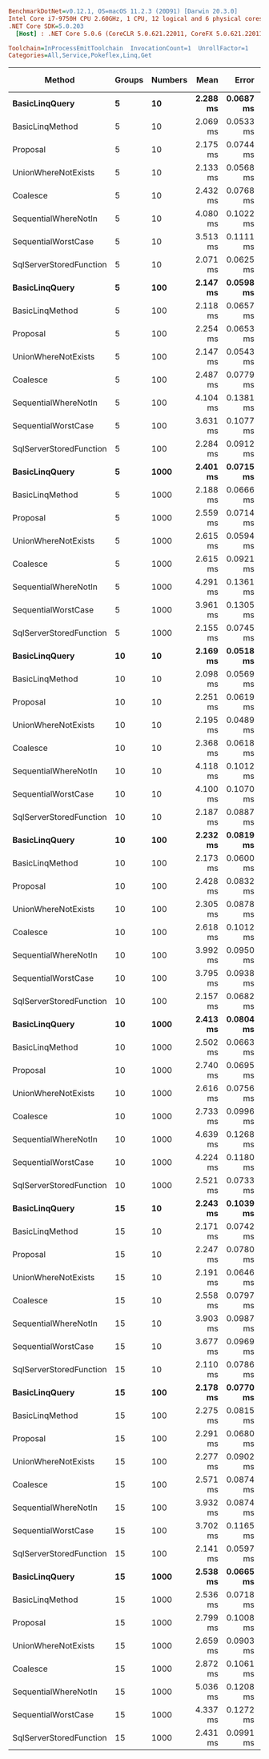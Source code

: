 ``` ini

BenchmarkDotNet=v0.12.1, OS=macOS 11.2.3 (20D91) [Darwin 20.3.0]
Intel Core i7-9750H CPU 2.60GHz, 1 CPU, 12 logical and 6 physical cores
.NET Core SDK=5.0.203
  [Host] : .NET Core 5.0.6 (CoreCLR 5.0.621.22011, CoreFX 5.0.621.22011), X64 RyuJIT

Toolchain=InProcessEmitToolchain  InvocationCount=1  UnrollFactor=1  
Categories=All,Service,Pokeflex,Linq,Get  

```
|                  Method | Groups | Numbers |     Mean |     Error |    StdDev |   Median | Gen 0 | Gen 1 | Gen 2 | Allocated |
|------------------------ |------- |-------- |---------:|----------:|----------:|---------:|------:|------:|------:|----------:|
|          **BasicLinqQuery** |      **5** |      **10** | **2.288 ms** | **0.0687 ms** | **0.2004 ms** | **2.279 ms** |     **-** |     **-** |     **-** |  **24.84 KB** |
|         BasicLinqMethod |      5 |      10 | 2.069 ms | 0.0533 ms | 0.1546 ms | 2.063 ms |     - |     - |     - |  23.34 KB |
|                Proposal |      5 |      10 | 2.175 ms | 0.0744 ms | 0.2183 ms | 2.143 ms |     - |     - |     - |  48.52 KB |
|     UnionWhereNotExists |      5 |      10 | 2.133 ms | 0.0568 ms | 0.1638 ms | 2.120 ms |     - |     - |     - |  43.08 KB |
|                Coalesce |      5 |      10 | 2.432 ms | 0.0768 ms | 0.2215 ms | 2.400 ms |     - |     - |     - |  81.23 KB |
|    SequentialWhereNotIn |      5 |      10 | 4.080 ms | 0.1022 ms | 0.2982 ms | 4.060 ms |     - |     - |     - |  51.16 KB |
|     SequentialWorstCase |      5 |      10 | 3.513 ms | 0.1111 ms | 0.3242 ms | 3.473 ms |     - |     - |     - |  43.41 KB |
| SqlServerStoredFunction |      5 |      10 | 2.071 ms | 0.0625 ms | 0.1783 ms | 2.063 ms |     - |     - |     - |  18.63 KB |
|          **BasicLinqQuery** |      **5** |     **100** | **2.147 ms** | **0.0598 ms** | **0.1726 ms** | **2.157 ms** |     **-** |     **-** |     **-** |  **23.34 KB** |
|         BasicLinqMethod |      5 |     100 | 2.118 ms | 0.0657 ms | 0.1907 ms | 2.137 ms |     - |     - |     - |  23.34 KB |
|                Proposal |      5 |     100 | 2.254 ms | 0.0653 ms | 0.1904 ms | 2.249 ms |     - |     - |     - |  49.36 KB |
|     UnionWhereNotExists |      5 |     100 | 2.147 ms | 0.0543 ms | 0.1577 ms | 2.117 ms |     - |     - |     - |  43.92 KB |
|                Coalesce |      5 |     100 | 2.487 ms | 0.0779 ms | 0.2285 ms | 2.470 ms |     - |     - |     - |  81.05 KB |
|    SequentialWhereNotIn |      5 |     100 | 4.104 ms | 0.1381 ms | 0.3986 ms | 4.109 ms |     - |     - |     - |  51.16 KB |
|     SequentialWorstCase |      5 |     100 | 3.631 ms | 0.1077 ms | 0.3107 ms | 3.624 ms |     - |     - |     - |  43.41 KB |
| SqlServerStoredFunction |      5 |     100 | 2.284 ms | 0.0912 ms | 0.2646 ms | 2.206 ms |     - |     - |     - |  18.83 KB |
|          **BasicLinqQuery** |      **5** |    **1000** | **2.401 ms** | **0.0715 ms** | **0.2108 ms** | **2.402 ms** |     **-** |     **-** |     **-** |  **24.18 KB** |
|         BasicLinqMethod |      5 |    1000 | 2.188 ms | 0.0666 ms | 0.1942 ms | 2.168 ms |     - |     - |     - |  23.34 KB |
|                Proposal |      5 |    1000 | 2.559 ms | 0.0714 ms | 0.2073 ms | 2.578 ms |     - |     - |     - |  48.52 KB |
|     UnionWhereNotExists |      5 |    1000 | 2.615 ms | 0.0594 ms | 0.1750 ms | 2.635 ms |     - |     - |     - |  43.08 KB |
|                Coalesce |      5 |    1000 | 2.615 ms | 0.0921 ms | 0.2701 ms | 2.609 ms |     - |     - |     - |  81.05 KB |
|    SequentialWhereNotIn |      5 |    1000 | 4.291 ms | 0.1361 ms | 0.3949 ms | 4.240 ms |     - |     - |     - |  51.69 KB |
|     SequentialWorstCase |      5 |    1000 | 3.961 ms | 0.1305 ms | 0.3829 ms | 3.910 ms |     - |     - |     - |  43.41 KB |
| SqlServerStoredFunction |      5 |    1000 | 2.155 ms | 0.0745 ms | 0.2149 ms | 2.130 ms |     - |     - |     - |  18.63 KB |
|          **BasicLinqQuery** |     **10** |      **10** | **2.169 ms** | **0.0518 ms** | **0.1528 ms** | **2.177 ms** |     **-** |     **-** |     **-** |  **23.34 KB** |
|         BasicLinqMethod |     10 |      10 | 2.098 ms | 0.0569 ms | 0.1613 ms | 2.120 ms |     - |     - |     - |  23.34 KB |
|                Proposal |     10 |      10 | 2.251 ms | 0.0619 ms | 0.1785 ms | 2.258 ms |     - |     - |     - |  48.52 KB |
|     UnionWhereNotExists |     10 |      10 | 2.195 ms | 0.0489 ms | 0.1420 ms | 2.193 ms |     - |     - |     - |  43.08 KB |
|                Coalesce |     10 |      10 | 2.368 ms | 0.0618 ms | 0.1784 ms | 2.356 ms |     - |     - |     - |  81.05 KB |
|    SequentialWhereNotIn |     10 |      10 | 4.118 ms | 0.1012 ms | 0.2889 ms | 4.129 ms |     - |     - |     - |  51.85 KB |
|     SequentialWorstCase |     10 |      10 | 4.100 ms | 0.1070 ms | 0.3138 ms | 4.089 ms |     - |     - |     - |  43.41 KB |
| SqlServerStoredFunction |     10 |      10 | 2.187 ms | 0.0887 ms | 0.2603 ms | 2.173 ms |     - |     - |     - |  18.63 KB |
|          **BasicLinqQuery** |     **10** |     **100** | **2.232 ms** | **0.0819 ms** | **0.2376 ms** | **2.185 ms** |     **-** |     **-** |     **-** |  **23.34 KB** |
|         BasicLinqMethod |     10 |     100 | 2.173 ms | 0.0600 ms | 0.1750 ms | 2.138 ms |     - |     - |     - |  23.34 KB |
|                Proposal |     10 |     100 | 2.428 ms | 0.0832 ms | 0.2453 ms | 2.371 ms |     - |     - |     - |  48.52 KB |
|     UnionWhereNotExists |     10 |     100 | 2.305 ms | 0.0878 ms | 0.2590 ms | 2.277 ms |     - |     - |     - |  43.08 KB |
|                Coalesce |     10 |     100 | 2.618 ms | 0.1012 ms | 0.2935 ms | 2.581 ms |     - |     - |     - |  81.05 KB |
|    SequentialWhereNotIn |     10 |     100 | 3.992 ms | 0.0950 ms | 0.2756 ms | 4.000 ms |     - |     - |     - |  51.16 KB |
|     SequentialWorstCase |     10 |     100 | 3.795 ms | 0.0938 ms | 0.2735 ms | 3.774 ms |     - |     - |     - |  43.41 KB |
| SqlServerStoredFunction |     10 |     100 | 2.157 ms | 0.0682 ms | 0.1979 ms | 2.153 ms |     - |     - |     - |  18.63 KB |
|          **BasicLinqQuery** |     **10** |    **1000** | **2.413 ms** | **0.0804 ms** | **0.2370 ms** | **2.444 ms** |     **-** |     **-** |     **-** |  **23.34 KB** |
|         BasicLinqMethod |     10 |    1000 | 2.502 ms | 0.0663 ms | 0.1934 ms | 2.499 ms |     - |     - |     - |  23.34 KB |
|                Proposal |     10 |    1000 | 2.740 ms | 0.0695 ms | 0.2050 ms | 2.732 ms |     - |     - |     - |  48.52 KB |
|     UnionWhereNotExists |     10 |    1000 | 2.616 ms | 0.0756 ms | 0.2217 ms | 2.621 ms |     - |     - |     - |  43.08 KB |
|                Coalesce |     10 |    1000 | 2.733 ms | 0.0996 ms | 0.2921 ms | 2.707 ms |     - |     - |     - |   81.9 KB |
|    SequentialWhereNotIn |     10 |    1000 | 4.639 ms | 0.1268 ms | 0.3739 ms | 4.649 ms |     - |     - |     - |  51.16 KB |
|     SequentialWorstCase |     10 |    1000 | 4.224 ms | 0.1180 ms | 0.3423 ms | 4.218 ms |     - |     - |     - |  43.41 KB |
| SqlServerStoredFunction |     10 |    1000 | 2.521 ms | 0.0733 ms | 0.2162 ms | 2.505 ms |     - |     - |     - |  18.63 KB |
|          **BasicLinqQuery** |     **15** |      **10** | **2.243 ms** | **0.1039 ms** | **0.3047 ms** | **2.209 ms** |     **-** |     **-** |     **-** |  **23.34 KB** |
|         BasicLinqMethod |     15 |      10 | 2.171 ms | 0.0742 ms | 0.2177 ms | 2.118 ms |     - |     - |     - |  23.34 KB |
|                Proposal |     15 |      10 | 2.247 ms | 0.0780 ms | 0.2224 ms | 2.233 ms |     - |     - |     - |  48.52 KB |
|     UnionWhereNotExists |     15 |      10 | 2.191 ms | 0.0646 ms | 0.1894 ms | 2.197 ms |     - |     - |     - |  43.08 KB |
|                Coalesce |     15 |      10 | 2.558 ms | 0.0797 ms | 0.2313 ms | 2.505 ms |     - |     - |     - |  81.05 KB |
|    SequentialWhereNotIn |     15 |      10 | 3.903 ms | 0.0987 ms | 0.2833 ms | 3.892 ms |     - |     - |     - |   50.3 KB |
|     SequentialWorstCase |     15 |      10 | 3.677 ms | 0.0969 ms | 0.2718 ms | 3.659 ms |     - |     - |     - |  43.41 KB |
| SqlServerStoredFunction |     15 |      10 | 2.110 ms | 0.0786 ms | 0.2281 ms | 2.066 ms |     - |     - |     - |  18.63 KB |
|          **BasicLinqQuery** |     **15** |     **100** | **2.178 ms** | **0.0770 ms** | **0.2257 ms** | **2.157 ms** |     **-** |     **-** |     **-** |  **24.18 KB** |
|         BasicLinqMethod |     15 |     100 | 2.275 ms | 0.0815 ms | 0.2390 ms | 2.286 ms |     - |     - |     - |  23.34 KB |
|                Proposal |     15 |     100 | 2.291 ms | 0.0680 ms | 0.1994 ms | 2.287 ms |     - |     - |     - |  48.52 KB |
|     UnionWhereNotExists |     15 |     100 | 2.277 ms | 0.0902 ms | 0.2616 ms | 2.253 ms |     - |     - |     - |  43.08 KB |
|                Coalesce |     15 |     100 | 2.571 ms | 0.0874 ms | 0.2562 ms | 2.554 ms |     - |     - |     - |  81.05 KB |
|    SequentialWhereNotIn |     15 |     100 | 3.932 ms | 0.0874 ms | 0.2480 ms | 3.909 ms |     - |     - |     - |   50.3 KB |
|     SequentialWorstCase |     15 |     100 | 3.702 ms | 0.1165 ms | 0.3381 ms | 3.636 ms |     - |     - |     - |  43.41 KB |
| SqlServerStoredFunction |     15 |     100 | 2.141 ms | 0.0597 ms | 0.1712 ms | 2.149 ms |     - |     - |     - |  18.63 KB |
|          **BasicLinqQuery** |     **15** |    **1000** | **2.538 ms** | **0.0665 ms** | **0.1951 ms** | **2.516 ms** |     **-** |     **-** |     **-** |  **23.34 KB** |
|         BasicLinqMethod |     15 |    1000 | 2.536 ms | 0.0718 ms | 0.2083 ms | 2.500 ms |     - |     - |     - |  23.34 KB |
|                Proposal |     15 |    1000 | 2.799 ms | 0.1008 ms | 0.2843 ms | 2.763 ms |     - |     - |     - |  48.52 KB |
|     UnionWhereNotExists |     15 |    1000 | 2.659 ms | 0.0903 ms | 0.2532 ms | 2.630 ms |     - |     - |     - |  43.08 KB |
|                Coalesce |     15 |    1000 | 2.872 ms | 0.1061 ms | 0.3111 ms | 2.866 ms |     - |     - |     - |   81.9 KB |
|    SequentialWhereNotIn |     15 |    1000 | 5.036 ms | 0.1208 ms | 0.3542 ms | 5.019 ms |     - |     - |     - |   50.3 KB |
|     SequentialWorstCase |     15 |    1000 | 4.337 ms | 0.1272 ms | 0.3608 ms | 4.351 ms |     - |     - |     - |  43.41 KB |
| SqlServerStoredFunction |     15 |    1000 | 2.431 ms | 0.0991 ms | 0.2922 ms | 2.418 ms |     - |     - |     - |  18.63 KB |
